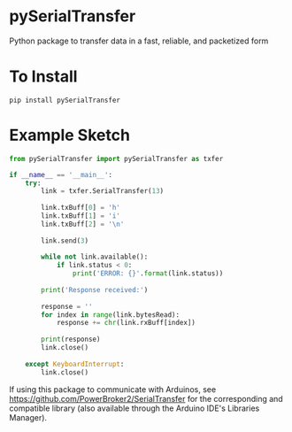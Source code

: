 # pySerialTransfer
Python package to transfer data in a fast, reliable, and packetized form

# To Install
```
pip install pySerialTransfer
```

# Example Sketch
```python
from pySerialTransfer import pySerialTransfer as txfer

if __name__ == '__main__':
    try:
        link = txfer.SerialTransfer(13)
    
        link.txBuff[0] = 'h'
        link.txBuff[1] = 'i'
        link.txBuff[2] = '\n'
        
        link.send(3)
        
        while not link.available():
            if link.status < 0:
                print('ERROR: {}'.format(link.status))
            
        print('Response received:')
        
        response = ''
        for index in range(link.bytesRead):
            response += chr(link.rxBuff[index])
        
        print(response)
        link.close()
        
    except KeyboardInterrupt:
        link.close()
```


If using this package to communicate with Arduinos, see https://github.com/PowerBroker2/SerialTransfer for the corresponding and compatible library (also available through the Arduino IDE's Libraries Manager).
